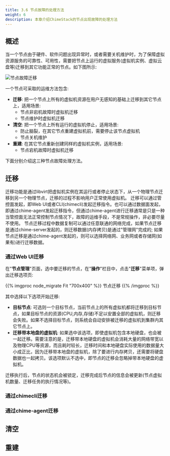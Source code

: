 ```yaml
---
title: 3.6 节点故障的处理方法
weight: 6
description: 本章介绍ChimeStack的节点出现故障的处理方法
---
```


## 概述

当一个节点由于硬件、软件问题出现异常时，或者需要关机维护时，为了保障虚拟资源服务的可靠性、可用性，需要把节点上运行的虚拟服务(虚拟机实例、虚拟云盘等)迁移到其它功能正常的节点。如下图所示: 

![节点故障迁移](/images/chime-agent-ha.png)

一个节点可采取的运维方法包含:

* **迁移**: 把一个节点上所有的虚拟机资源在用户无感知的基础上迁移到其它节点上，适用场景:
  - 节点非宕机故障时虚拟机迁移
  - 节点维护时虚拟机迁移
* **清空**: 把一个节点上所有运行的虚拟机停止，适用场景:
  - 防止脑裂，在其它节点重建虚拟机前，需要停止该节点虚拟机
  - 节点关机维护
* **重建**: 在其它节点重新创建同样的虚拟机实例，适用场景:
  - 节点宕机故障时虚拟机迁移

下面分别介绍这三种节点故障处理方法。

## 迁移

迁移功能是通过libvirt把虚拟机实例在其运行或者停止状态下，从一个物理节点迁移到另一个物理节点，迁移的过程不影响用户正常使用虚拟机。
迁移可以通过管控面发起，即Web UI或者CLI(chimecli)发起迁移指令。也可以通过数据面发起，即通过chime-agent发起迁移指令，但通过chime-agent进行迁移通常是只是一种当管控面无法正常控制节点情况下，故障的运维手段，不是常规操作，非必要尽量不使用。
节点迁移过程中数据复制可以通过任意联通的网络完成，如果节点迁移是通过chime-server发起的，则迁移数据(内存拷贝)是通过"管理网"完成的; 如果节点迁移是通过chime-agent发起的，则可以选择网络网、业务网或者存储网(如果有)进行迁移数据。

### 通过Web UI迁移

在"**节点管理**"页面，选中要迁移的节点，在"**操作**"栏目中，点击"**迁移**"菜单项，弹出迁移选项页: 

{{% imgproc node_migrate Fit "700x400" %}}
节点迁移
{{% /imgproc %}}

其中选择以下选项开始迁移: 

- **目标节点**: 可选则一个目标节点，当前节点上的所有虚拟机都将迁移到目标节点，如果目标节点的资源(CPU,内存,存储)不足以安置全部的虚拟机，则迁移会失败。如果不选择目标节点，则系统会自动安排被迁移的虚拟机到集群内其它节点上。
- **迁移带本地盘的虚拟机**: 如果选中该选项，即使虚拟机包含本地硬盘，也会被一起迁移。需要注意的是，迁移带本地硬盘的虚拟机会消耗大量的网络带宽以及物理CPU等资源，而且耗时较长，迁移时间和本地硬盘实际使用的数据量大小成正比，因为迁移带本地盘的虚拟机，除了要进行内存拷贝，还需要将硬盘数据也一起拷贝。该选项默认不选中，即节点的迁移会忽略掉带本地硬盘的虚拟机。 

迁移执行后，节点的状态机会被锁定，迁移完成后节点的信息会被更新(节点虚拟机数量、迁移任务的执行情况等)。

### 通过chimecli迁移

### 通过chime-agent迁移


## 清空


## 重建

